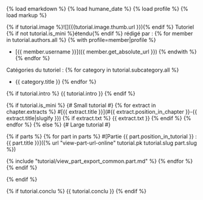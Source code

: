 {% load emarkdown %}
{% load humane_date %}
{% load profile %}
{% load markup %}

{% if tutorial.image %}![]({{tutorial.image.thumb.url }}){% endif %}
Tutoriel {% if not tutorial.is_mini %}étendu{% endif %} rédigé par :
{% for member in tutorial.authors.all %}
{% with profile=member|profile %}
* [{{ member.username }}]({{ member.get_absolute_url }})
{% endwith %}
{% endfor %}

Catégories du tutoriel :
{% for category in tutorial.subcategory.all %}
* {{ category.title }}
{% endfor %}

{% if tutorial.intro %}
{{ tutorial.intro }}
{% endif %}

{% if tutorial.is_mini %}
{# Small tutorial #}
{% for extract in chapter.extracts %}
#[{{ extract.title }}](#{{ extract.position_in_chapter }}-{{ extract.title|slugify }})
{% if extract.txt %}
{{ extract.txt }}
{% endif %}
{% endfor %}
{% else %}
{# Large tutorial #}

{% if parts %}
{% for part in parts %}
#[Partie {{ part.position_in_tutorial }} : {{ part.title }}]({% url "view-part-url-online" tutorial.pk tutorial.slug part.slug %})

{% include "tutorial/view_part_export_common.part.md" %}
{% endfor %}
{% endif %}

{% endif %}

{% if tutorial.conclu %}
{{ tutorial.conclu }}
{% endif %}